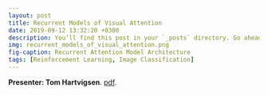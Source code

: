 ```yaml
---
layout: post
title: Recurrent Models of Visual Attention
date: 2019-09-12 13:32:20 +0300
description: You’ll find this post in your `_posts` directory. Go ahead and edit it and re-build the site to see your changes. # Add post description (optional)
img: recurrent_models_of_visual_attention.png
fig-caption: Recurrent Attention Model Architecture
tags: [Reinforcement Learning, Image Classification]
---
```


**Presenter: Tom Hartvigsen**. [pdf](https://papers.nips.cc/paper/5542-recurrent-models-of-visual-attention.pdf).
